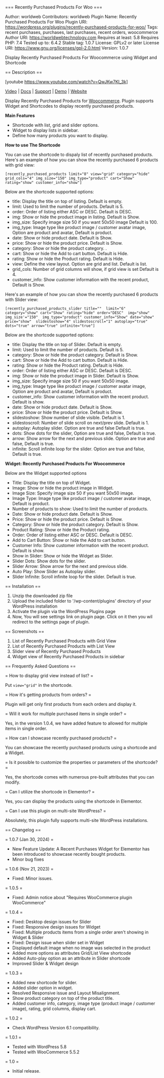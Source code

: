 === Recently Purchased Products For Woo ===

Author:            worldweb
Contributors:      worldweb
Plugin Name:       Recently Purchased Products For Woo
Plugin URI:        https://wordpress.org/plugins/recently-purchased-products-for-woo/
Tags:              recent purchases, purchases, last purchases, recent orders, woocommerce
Author URI:        https://worldwebtechnology.com
Requires at least: 5.8
Requires PHP:      7.4
Tested up to:      6.4.2
Stable tag:        1.0.7
License:           GPLv2 or later
License URI:       https://www.gnu.org/licenses/gpl-2.0.html
Version:           1.0.7

Display Recently Purchased Products For Woocommerce using Widget and Shortcode

== Description ==

[youtube https://www.youtube.com/watch?v=QwJKw7KI_3k]

<a href="https://www.youtube.com/watch?v=QwJKw7KI_3k" target="_blank">Video</a> | <a href="https://docs.worldwebtechnology.com/recently-purchased-products-for-woo/" target="_blank">Docs</a> | [Support](mailto:help.worldweb@gmail.com) | <a href="https://demo.worldwebtechnology.com/recently-purchased-products-for-woo" target="_blank">Demo</a> | <a href="https://www.worldwebtechnology.com/" target="_blank">Website</a>

Display Recently Purchased Products for <a href="https://wordpress.org/plugins/woocommerce/" target="_blank">Woocommerce</a>. Plugin supports Widget and Shortcodes to display recently purchased products.

**Main Features**
* Shortcode with list, grid and slider options.
* Widget to display lists in sidebar.
* Define how many products you want to display.

**How to use The Shortcode**

You can use the shortcode to dispaly list of recently purchased products. Here's an example of how you can show the recently purchased 6 products with grid view:

`[recently_purchased_products limit="8" view="grid" category="hide" grid_cols="4" img_size="150" img_type="product" cart="Show" rating="show" customer_info="show"]`

Below are the shortcode supported options:

* title: Display the title on top of listing. Default is empty.
* limit: Used to limit the number of products. Default is 5.
* order: Order of listing either ASC or DESC. Default is DESC.
* img: Show or hide the product image in listing. Default is Show.
* img_size: Specify image size 50 if you want 50x50 image Default is 100.
* img_type: Image type like product image / customer avatar image, Option are product and avatar, Default is product.
* date: Show or hide product date. Default is Show.
* price: Show or hide the product price. Default is Show.
* category: Show or hide the product category. .
* cart: Show or hide the Add to cart button. Default is Hide.
* rating: Show or hide the Product rating. Default is Hide.
* view: Define the view layout. Option are grid and list. Default is list.
* grid_cols: Number of grid columns will show, if grid view is set Default is 4.
* customer_info: Show customer information with the recent product, Default is Show.

Here's an example of how you can show the recently purchased 6 products with Slider view:

`[recently_purchased_products_slider title=""  limit="6" category="show" cart="Show" rating="hide" order="DESC"  img="show" img_size'="150"  img_type="product" customer_info="Show" date="show" price="show"  slidestoshow="4" slidestoscroll="1" autoplay="true" dots="true" arrow="true" infinite="true"]`

Below are the shortcode supported options:

* title: Display the title on top of Slider. Default is empty.
* limit: Used to limit the number of products. Default is 5.
* category: Show or hide the product category. Default is Show.
* cart: Show or hide the Add to cart button. Default is Hide.
* rating: Show or hide the Product rating. Default is Hide.
* order: Order of listing either ASC or DESC. Default is DESC.
* img: Show or hide the product image in Slider. Default is Show.
* img_size: Specify image size 50 if you want 50x50 image.
* img_type: Image type like product image / customer avatar image, Option are product and avatar, Default is product.
* customer_info: Show customer information with the recent product. Default is show.
* date: Show or hide product date. Default is Show.
* price: Show or hide the product price. Default is Show.
* slidestoshow: Show number of slide visible. Default is 1.
* slidestoscroll: Number of slide scroll on next/prev slide. Default is 1.
* autoplay: Autoplay slider. Option are true and false Default is true.
* dots: Show dots for the slider, Option are true and false, Default is true.
* arrow: Show arrow for the next and previous slide. Option are true and false, Default is true.
* infinite: Scroll infinite loop for the slider. Option are true and false, Default is true.


**Widget: Recently Purchased Products For Woocommerce**

Below are the Widget supported options

* Title: Display the title on top of Widget.
* Image: Show or hide the product image in Widget.
* Image Size: Specify image size 50 if you want 50x50 image.
* Image Type: Image type like product image / customer avatar image, Default is product.
* Number of products to show: Used to limit the number of products.
* Date: Show or hide product date. Default is Show.
* Price: Show or hide the product price. Default is Show.
* Category: Show or hide the product category. Default is Show.
* Product Rating: Show or hide the Product rating.
* Order: Order of listing either ASC or DESC. Default is DESC.
* Add to Cart Button: Show or hide the Add to cart button.
* Customer Info: Show customer information with the recent product. Default is show.
* Show in Slider: Show or hide the Widget as Slider.
* Slider Dots: Show dots for the slider.
* Slider Arrow: Show arrow for the next and previous slide.
* Auto Play: Show Slider as Autoplay slider.
* Slider Infinite: Scroll infinite loop for the slider. Default is true.

== Installation ==

1. Unzip the downloaded zip file
2. Upload the included folder to '/wp-content/plugins' directory of your WordPress installation
3. Activate the plugin via the WordPress Plugins page
4. Now, You will see settings link on plugin page. Click on it then you wil redirect to the settings page of plugin.

== Screenshots ==

1. List of Recently Purchased Products with Grid View
2. List of Recently Purchased Products with List View
3. Slider view of Recently Purchased Products
4. Widget view of Recently Purchased Products in sidebar

== Frequently Asked Questions ==

= How to display grid view instead of list? =

Put <code>view="grid"</code> in the shortcode.

= How it's getting products from orders? =

Plugin will get only first products from each orders and display it.

= Will it work for multiple purchased items in single order? =

Yes, in the version 1.0.4, we have added feature to allowed for multiple items in single order.

= How can I showcase recently purchased products? =

You can showcase the recently purchased products using a shortcode and a Widget.

= Is it possible to customize the properties or parameters of the shortcode? =

Yes, the shortcode comes with numerous pre-built attributes that you can modify.

= Can I utilize the shortcode in Elementor? =

Yes, you can display the products using the shortcode in Elementor.

= Can I use this plugin on multi-site WordPress? =

Absolutely, this plugin fully supports multi-site WordPress installations.

== Changelog ==

= 1.0.7 (Jan 30, 2024) =
- New Feature Update: A Recent Purchases Widget for Elementor has been introduced to showcase recently bought products.
- Minor bug fixes

= 1.0.6 (Nov 21, 2023) =
- Fixed: Minor issues.

= 1.0.5 =
- Fixed: Admin notice about "Requires WooCommerce plugin WooCommerce"

= 1.0.4 =
* Fixed: Desktop design issues for Slider
* Fixed: Responsive design issues for Widget
* Fixed: Multiple products items from a single order aren't showing in Widget & Slider
* Fixed: Design issue when slider set in Widget
* Displayed default image when no image was selected in the product
* Added more options as attributes Grid/List View shortcode
* Added Auto-play option as an attribute in Slider shortcode
* Improved Slider & Widget design

= 1.0.3 =
* Added new shortcode for slider.
* Added slider option in widget.
* Resolved Responsive issue and Layout Misalignment.
* Show product category on top of the product title.
* Added customer info, category, image type (product image / customer image), rating, grid columns, display cart.

= 1.0.2 =
* Check WordPress Version 6.1 compatibility.

= 1.0.1 =
* Tested with WordPress 5.8
* Tested with WooCommerce 5.5.2

= 1.0 =
* Initial release.